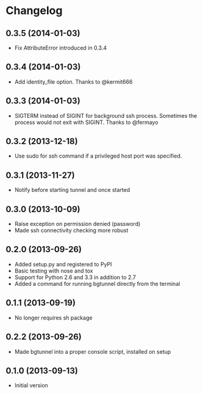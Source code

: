 # Changelog

## 0.3.5 (2014-01-03)

* Fix AttributeError introduced in 0.3.4

## 0.3.4 (2014-01-03)

* Add identity_file option. Thanks to @kermit666

## 0.3.3 (2014-01-03)

* SIGTERM instead of SIGINT for background ssh process. Sometimes the process would not exit with SIGINT. Thanks to @fermayo

## 0.3.2 (2013-12-18)

* Use sudo for ssh command if a privileged host port was specified.

## 0.3.1 (2013-11-27)

* Notify before starting tunnel and once started

## 0.3.0 (2013-10-09)

* Raise exception on permission denied (password)
* Made ssh connectivity checking more robust

## 0.2.0 (2013-09-26)

* Added setup.py and registered to PyPI
* Basic testing with nose and tox
* Support for Python 2.6 and 3.3 in addition to 2.7
* Added a command for running bgtunnel directly from the terminal

## 0.1.1 (2013-09-19)

* No longer requires sh package

## 0.2.2 (2013-09-26)

* Made bgtunnel into a proper console script, installed on setup

## 0.1.0 (2013-09-13)

* Initial version
